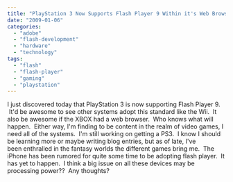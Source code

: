 ```yaml
---
title: "PlayStation 3 Now Supports Flash Player 9 Within it's Web Browser."
date: "2009-01-06"
categories: 
  - "adobe"
  - "flash-development"
  - "hardware"
  - "technology"
tags: 
  - "flash"
  - "flash-player"
  - "gaming"
  - "playstation"
---
```


I just discovered today that PlayStation 3 is now supporting Flash Player 9.  It'd be awesome to see other systems adopt this standard like the Wii.  It also be awesome if the XBOX had a web browser.  Who knows what will happen.  Either way, I'm finding to be content in the realm of video games, I need all of the systems.  I'm still working on getting a PS3.  I know I should be learning more or maybe writing blog entries, but as of late, I've been enthralled in the fantasy worlds the different games bring me.  The iPhone has been rumored for quite some time to be adopting flash player.  It has yet to happen.  I think a big issue on all these devices may be processing power??  Any thoughts?
